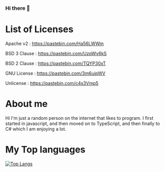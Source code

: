 ### Hi there 👋

# List of Licenses
Apache v2 : https://pastebin.com/Ha56LWWm

BSD 3 Clause : https://pastebin.com/UzpWv6kS

BSD 2 Clause : https://pastebin.com/TQYP30xT

GNU License : https://pastebin.com/3m6uipWV

Unlicense : https://pastebin.com/c4s3Vmp5


# About me
Hi I'm just a random person on the internet that likes to program. I first started in javascript, and then moved on to TypeScript, and then finally to C# which I am enjoying a lot. 

# My Top languages
[![Top Langs](https://github-readme-stats.vercel.app/api/top-langs/?username=Faith1sGay&langs_count=8)](https://github.com/anuraghazra/github-readme-stats)

